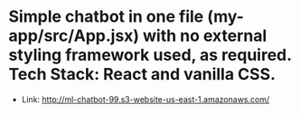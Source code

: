 # Simple chatbot in one file (my-app/src/App.jsx) with no external styling framework used, as required. Tech Stack: React and vanilla CSS.

- Link: http://ml-chatbot-99.s3-website-us-east-1.amazonaws.com/
